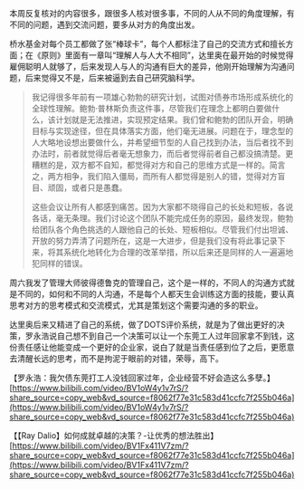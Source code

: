 本周反复核对的内容很多，跟很多人核对很多事，不同的人从不同的角度理解，有不同的问题，遇到交流问题，要多从对方的角度出发。

桥水基金对每个员工都做了张“棒球卡”，每个人都标注了自己的交流方式和擅长方面；在《原则》里面有一章叫“理解人与人大不相同”，达里奥在最开始的时候觉得雇佣聪明人就够了，后来发现人与人的沟通有巨大的差异，他刚开始理解为沟通问题，后来觉得又不是，后来被逼到去自己研究脑科学。

> 我记得很多年前有一项雄心勃勃的研究计划，试图对债券市场形成系统化的全球性理解。鲍勃·普林斯负责这件事，尽管我们在理念上都明白要做什么，该计划就是无法推进，实现预定结果。我们曾和鲍勃的团队开会，明确目标与实现途径，但在具体落实方面，他们毫无进展。问题在于，理念型的人大略地设想出要做什么，并希望细节型的人自己找到办法，当后者找不到办法时，前者就觉得后者毫无想象力，而后者觉得前者自己都没搞清楚。更糟糕的是，双方都不自知，都觉得对方和自己的思维方式是一样的。简言之，两方相争，我们陷入僵局，而所有人都觉得是别人的错，觉得对方盲目、顽固，或者只是愚蠢。
> 
> 这些会议让所有人都感到痛苦。因为大家都不晓得自己的长处和短板，各说各话，毫无条理。我们讨论这个团队不能完成任务的原因，最终发现，鲍勃给团队各个角色挑选的人跟他自己的长处、短板相似。尽管我们付出坦诚、开放的努力弄清了问题所在，这是一大进步，但是我们没有将此事记录下来，将其系统化地转化为合理的改革举措，所以后来还是同样的人一遍遍地犯同样的错误。

周六我发了管理大师彼得德鲁克的管理自己，这个是一样的，不同人的沟通方式就是不同的，如何和不同的人沟通，不是每个人都天生会训练这方面的技能，要认真思考对方的思考模式和交流模式，尤其是策划这个需要沟通的多的职业。

达里奥后来又精进了自己的系统，做了DOTS评价系统，就是为了做出更好的决策，罗永浩说自己想不到自己一个决策可以让一个东莞工人过年回家拿不到钱，这份责任感让他能变成一个更好的企业家，说白了就是当责任感到位了之后，更愿意去清醒长远的思考，而不是拘泥于眼前的对错，荣辱，高下。

【罗永浩：我欠债东莞打工人没钱回家过年，企业经营不好会造这么多孽。】 [https://www.bilibili.com/video/BV1oW4y1v7rS/?share_source=copy_web&vd_source=f8062f77e31c583d41ccfc7f255b046a](https://www.bilibili.com/video/BV1oW4y1v7rS/?share_source=copy_web&vd_source=f8062f77e31c583d41ccfc7f255b046a)

【【Ray Dalio】如何成就卓越的决策？-让优秀的想法胜出】 [https://www.bilibili.com/video/BV1Fx411V7zm/?share_source=copy_web&vd_source=f8062f77e31c583d41ccfc7f255b046a](https://www.bilibili.com/video/BV1Fx411V7zm/?share_source=copy_web&vd_source=f8062f77e31c583d41ccfc7f255b046a)
